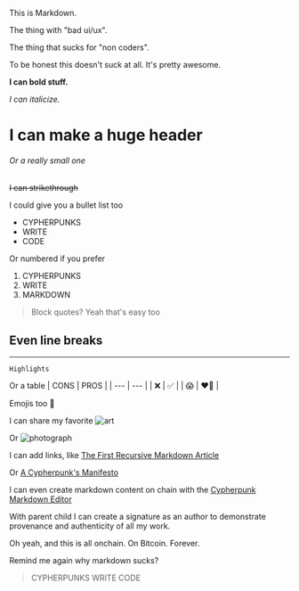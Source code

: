 This is Markdown. 

The thing with "bad ui/ux". 

The thing that sucks for "non coders". 

To be honest this doesn't suck at all. It's pretty awesome. 

**I can bold stuff.**

*I can italicize.*

# I can make a huge header

###### Or a really small one

~~I can strikethrough~~

I could give you a bullet list too
* CYPHERPUNKS
* WRITE 
* CODE

Or numbered if you prefer
1. CYPHERPUNKS
2. WRITE
3. MARKDOWN


> Block quotes? Yeah that's easy too

Even line breaks
---
---
`Highlights`

Or a table
| CONS | PROS |
| --- | --- |
| ❌ | ✅ |
| 😱 | ❤️‍🔥 |

Emojis too 🫡

I can share my favorite ![art](/content/6a6296dfe1cd6c8d1e31b142656d5a3de3b646df83d34bc1e4aabb15ef7e8e89i0)

Or ![photograph](/content/2e9013e312a508702e886faf7e0b14eae2dcdbfe6526086dd1d2b0cafd93a6e5i0)  

I can add links, like [The First Recursive Markdown Article](/content/2b565a977d2e6a2f18b7959b463bf6e8c351e85b8c1ae3372ba9b9dc1425100ai0)  

Or [A Cypherpunk's Manifesto](/content/8cb9a7f93677cc17a9f15acdd36ff368bf4efbf9cba6b77922c401f137e38025i0)

I can even create markdown content on chain with the [Cypherpunk Markdown Editor](/content/12392618ff20348a110504fb06da5996ca844c7c3b69bfcf4ba0cc74ef310f82i0)

With parent child I can create a signature as an author to demonstrate provenance and authenticity of all my work. 

Oh yeah, and this is all onchain. On Bitcoin. Forever. 

Remind me again why markdown sucks? 

> CYPHERPUNKS WRITE CODE

